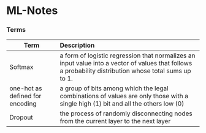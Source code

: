 # ML-Notes

### Terms

| Term          | Description|
| ------------- |:-------------|
| Softmax      | a form of logistic regression that normalizes an input value into a vector of values that follows a probability distribution whose total sums up to 1. |
| one-hot as defined for encoding     | a group of bits among which the legal combinations of values are only those with a single high (1) bit and all the others low (0)      |
|Dropout | the process of randomly disconnecting nodes from the current layer to the next layer|
